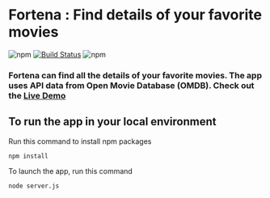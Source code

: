 # Fortena : Find details of your favorite movies  
![npm](https://img.shields.io/badge/version-1.0.0.0-brightgreen.svg)   [![Build Status](https://img.shields.io/badge/build-passing-brightgreen.svg)](https://travis-ci.org/zweack/Fortena)  ![npm](https://img.shields.io/npm/v/npm.svg)  

### Fortena can find all the details of your  favorite movies. The app uses API data from Open Movie Database (OMDB). Check out the **[Live Demo](https://fortena.herokuapp.com)**

## To run the app in your local environment

Run this command to install npm packages

```
npm install
```

To launch the app, run this command

```
node server.js 
```


